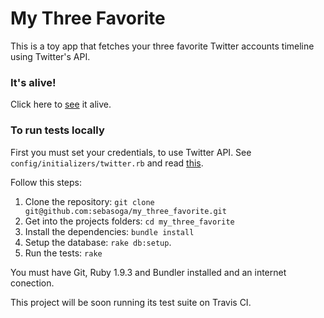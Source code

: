 # My Three Favorite

This is a toy app that fetches your three favorite Twitter accounts timeline using Twitter's API.

### It's alive!

Click here to [see](http://mythreefavorite.herokuapp.com/) it alive.

### To run tests locally

First you must set your credentials, to use Twitter API. See `config/initializers/twitter.rb` and read [this](https://dev.twitter.com/).

Follow this steps:
  1. Clone the repository: `git clone git@github.com:sebasoga/my_three_favorite.git`
  2. Get into the projects folders: `cd my_three_favorite`
  3. Install the dependencies: `bundle install`
  4. Setup the database: `rake db:setup`.
  5. Run the tests: `rake`

You must have Git, Ruby 1.9.3 and Bundler installed and an internet conection.

This project will be soon running its test suite on Travis CI.
